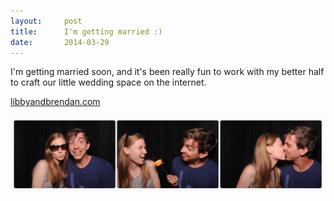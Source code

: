 ```yaml
---
layout:     post
title:      I'm getting married :)
date:       2014-03-29
---
```


I'm getting married soon, and it's been really fun to work with my better half
to craft our little wedding space on the internet.

[libbyandbrendan.com](http://www.libbyandbrendan.com)

![libs and bren](/assets/img/writing/libsbren.png)
